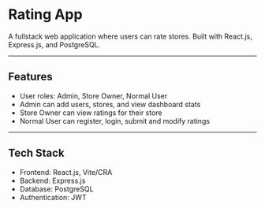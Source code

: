 # Rating App

A fullstack web application where users can rate stores. Built with React.js, Express.js, and PostgreSQL.

---

## Features

- User roles: Admin, Store Owner, Normal User
- Admin can add users, stores, and view dashboard stats
- Store Owner can view ratings for their store
- Normal User can register, login, submit and modify ratings

---

## Tech Stack

- Frontend: React.js, Vite/CRA
- Backend: Express.js
- Database: PostgreSQL
- Authentication: JWT
